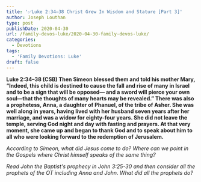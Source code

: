 ```yaml
---
title: '✅Luke 2:34–38 Christ Grew In Wisdom and Stature [Part 3]'
author: Joseph Louthan
type: post
publishDate: 2020-04-30
url: /family-devos-luke/2020-04-30-family-devos-luke/
categories:
  - Devotions
tags:
  - 'Family Devotions: Luke'
draft: false
---
```


**Luke 2:34–38 (CSB) Then Simeon blessed them and told his mother Mary, “Indeed, this child is destined to cause the fall and rise of many in Israel and to be a sign that will be opposed— and a sword will pierce your own soul—that the thoughts of many hearts may be revealed.”  There was also a prophetess, Anna, a daughter of Phanuel, of the tribe of Asher. She was well along in years, having lived with her husband seven years after her marriage,  and was a widow for eighty-four years. She did not leave the temple, serving God night and day with fasting and prayers.  At that very moment, she came up and began to thank God and to speak about him to all who were looking forward to the redemption of Jerusalem.** 

*According to Simeon, what did Jesus come to do? Where can we point in the Gospels where Christ himself speaks of the same thing?*

*Read John the Baptist's prophecy in John 3:25-30 and then consider all the prophets of the OT including Anna and John. What did all the prophets do?*

